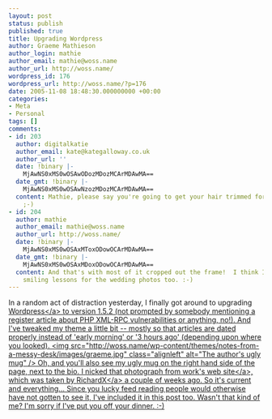 ```yaml
---
layout: post
status: publish
published: true
title: Upgrading Wordpress
author: Graeme Mathieson
author_login: mathie
author_email: mathie@woss.name
author_url: http://woss.name/
wordpress_id: 176
wordpress_url: http://woss.name/?p=176
date: 2005-11-08 18:48:30.000000000 +00:00
categories:
- Meta
- Personal
tags: []
comments:
- id: 203
  author: digitalkatie
  author_email: kate@kategalloway.co.uk
  author_url: ''
  date: !binary |-
    MjAwNS0xMS0wOSAwODozMDozMCArMDAwMA==
  date_gmt: !binary |-
    MjAwNS0xMS0wOSAwNzozMDozMCArMDAwMA==
  content: Mathie, please say you're going to get your hair trimmed for your wedding
    ;-)
- id: 204
  author: mathie
  author_email: mathie@woss.name
  author_url: http://woss.name/
  date: !binary |-
    MjAwNS0xMS0wOSAxMToxODowOCArMDAwMA==
  date_gmt: !binary |-
    MjAwNS0xMS0wOSAxMDoxODowOCArMDAwMA==
  content: And that's with most of it cropped out the frame!  I think I need to take
    smiling lessons for the wedding photos too. :-)
---
```

In a random act of distraction yesterday, I finally got around to upgrading <a href="http:&#47;&#47;wordpress.org&#47;">Wordpress<&#47;a> to version 1.5.2 (not prompted by somebody mentioning a register article about PHP XML-RPC vulnerabilities or anything, no!).  And I've tweaked my theme a little bit -- mostly so that articles are dated properly instead of 'early morning' or '3 hours ago' (depending upon where you looked).  <img src="http:&#47;&#47;woss.name&#47;wp-content&#47;themes&#47;notes-from-a-messy-desk&#47;images&#47;graeme.jpg" class="alignleft" alt="The author's ugly mug" &#47;> Oh, and you'll also see my ugly mug on the right hand side of the page, next to the bio.  I nicked that photograph from <a href="http:&#47;&#47;www.logicalware.com&#47;">work's web site<&#47;a>, which was taken by <a href="http:&#47;&#47;www.richardx.co.uk&#47;">RichardX<&#47;a> a couple of weeks ago.  So it's current and everything...  Since you lucky feed reading people would otherwise have not gotten to see it, I've included it in this post too.  Wasn't that kind of me?  I'm sorry if I've put you off your dinner. :-)
